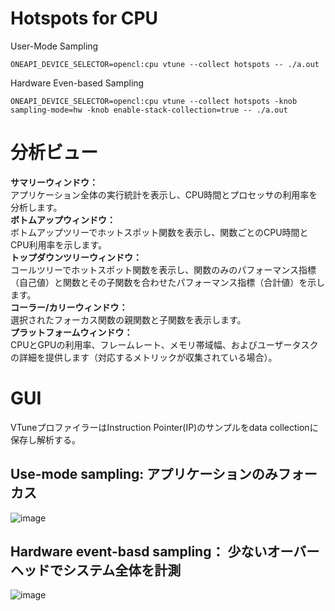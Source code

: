# Hotspots for CPU

User-Mode Sampling
```
ONEAPI_DEVICE_SELECTOR=opencl:cpu vtune --collect hotspots -- ./a.out
```
Hardware Even-based Sampling
```
ONEAPI_DEVICE_SELECTOR=opencl:cpu vtune --collect hotspots -knob sampling-mode=hw -knob enable-stack-collection=true -- ./a.out

```

# 分析ビュー
**サマリーウィンドウ：**  
アプリケーション全体の実行統計を表示し、CPU時間とプロセッサの利用率を分析します。  
**ボトムアップウィンドウ：**  
ボトムアップツリーでホットスポット関数を表示し、関数ごとのCPU時間とCPU利用率を示します。  
**トップダウンツリーウィンドウ：**  
コールツリーでホットスポット関数を表示し、関数のみのパフォーマンス指標（自己値）と関数とその子関数を合わせたパフォーマンス指標（合計値）を示します。  
**コーラー/カリーウィンドウ：**  
選択されたフォーカス関数の親関数と子関数を表示します。  
**プラットフォームウィンドウ：**  
CPUとGPUの利用率、フレームレート、メモリ帯域幅、およびユーザータスクの詳細を提供します（対応するメトリックが収集されている場合）。  

# GUI
VTuneプロファイラーはInstruction Pointer(IP)のサンプルをdata collectionに保存し解析する。

## Use-mode sampling: アプリケーションのみフォーカス
![image](https://github.com/user-attachments/assets/bea3f0e0-f6a8-45bc-b955-389146406b6f)

## Hardware event-basd sampling： 少ないオーバーヘッドでシステム全体を計測
![image](https://github.com/user-attachments/assets/511766cd-9ccf-498e-ad3c-af9159698d45)
